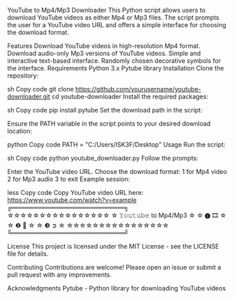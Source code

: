 YouTube to Mp4/Mp3 Downloader
This Python script allows users to download YouTube videos as either Mp4 or Mp3 files. The script prompts the user for a YouTube video URL and offers a simple interface for choosing the download format.

Features
Download YouTube videos in high-resolution Mp4 format.
Download audio-only Mp3 versions of YouTube videos.
Simple and interactive text-based interface.
Randomly chosen decorative symbols for the interface.
Requirements
Python 3.x
Pytube library
Installation
Clone the repository:

sh
Copy code
git clone https://github.com/yourusername/youtube-downloader.git
cd youtube-downloader
Install the required packages:

sh
Copy code
pip install pytube
Set the download path in the script:

Ensure the PATH variable in the script points to your desired download location:

python
Copy code
PATH = "C:/Users/ISK3F/Desktop"
Usage
Run the script:

sh
Copy code
python youtube_downloader.py
Follow the prompts:

Enter the YouTube video URL.
Choose the download format:
1 for Mp4 video
2 for Mp3 audio
3 to exit
Example session:

less
Copy code
Copy YouTube video URL here: https://www.youtube.com/watch?v=example
╔══════════════════════════╗
☆☆☆☆☆☆☆☆☆☆☆☆☆☆☆☆
☆    𝚈𝚘𝚞𝚝𝚞𝚋𝚎 to Mp4/Mp3   ☆
☆         ❶ 🎞️            ☆
☆         ❷ 🎵            ☆
☆         ❸ ➲            ☆
☆☆☆☆☆☆☆☆☆☆☆☆☆☆☆☆
╚══════════════════════════╝
>>>
License
This project is licensed under the MIT License - see the LICENSE file for details.

Contributing
Contributions are welcome! Please open an issue or submit a pull request with any improvements.

Acknowledgments
Pytube - Python library for downloading YouTube videos
